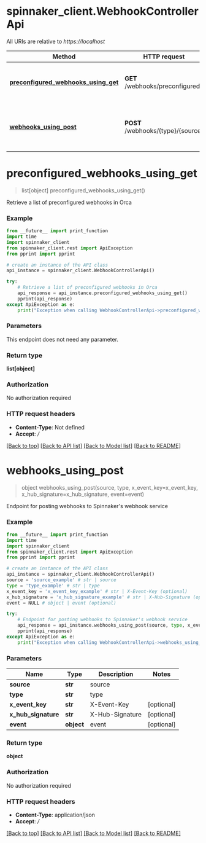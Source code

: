# spinnaker_client.WebhookControllerApi

All URIs are relative to *https://localhost*

Method | HTTP request | Description
------------- | ------------- | -------------
[**preconfigured_webhooks_using_get**](WebhookControllerApi.md#preconfigured_webhooks_using_get) | **GET** /webhooks/preconfigured | Retrieve a list of preconfigured webhooks in Orca
[**webhooks_using_post**](WebhookControllerApi.md#webhooks_using_post) | **POST** /webhooks/{type}/{source} | Endpoint for posting webhooks to Spinnaker&#39;s webhook service


# **preconfigured_webhooks_using_get**
> list[object] preconfigured_webhooks_using_get()

Retrieve a list of preconfigured webhooks in Orca

### Example
```python
from __future__ import print_function
import time
import spinnaker_client
from spinnaker_client.rest import ApiException
from pprint import pprint

# create an instance of the API class
api_instance = spinnaker_client.WebhookControllerApi()

try:
    # Retrieve a list of preconfigured webhooks in Orca
    api_response = api_instance.preconfigured_webhooks_using_get()
    pprint(api_response)
except ApiException as e:
    print("Exception when calling WebhookControllerApi->preconfigured_webhooks_using_get: %s\n" % e)
```

### Parameters
This endpoint does not need any parameter.

### Return type

**list[object]**

### Authorization

No authorization required

### HTTP request headers

 - **Content-Type**: Not defined
 - **Accept**: */*

[[Back to top]](#) [[Back to API list]](../README.md#documentation-for-api-endpoints) [[Back to Model list]](../README.md#documentation-for-models) [[Back to README]](../README.md)

# **webhooks_using_post**
> object webhooks_using_post(source, type, x_event_key=x_event_key, x_hub_signature=x_hub_signature, event=event)

Endpoint for posting webhooks to Spinnaker's webhook service

### Example
```python
from __future__ import print_function
import time
import spinnaker_client
from spinnaker_client.rest import ApiException
from pprint import pprint

# create an instance of the API class
api_instance = spinnaker_client.WebhookControllerApi()
source = 'source_example' # str | source
type = 'type_example' # str | type
x_event_key = 'x_event_key_example' # str | X-Event-Key (optional)
x_hub_signature = 'x_hub_signature_example' # str | X-Hub-Signature (optional)
event = NULL # object | event (optional)

try:
    # Endpoint for posting webhooks to Spinnaker's webhook service
    api_response = api_instance.webhooks_using_post(source, type, x_event_key=x_event_key, x_hub_signature=x_hub_signature, event=event)
    pprint(api_response)
except ApiException as e:
    print("Exception when calling WebhookControllerApi->webhooks_using_post: %s\n" % e)
```

### Parameters

Name | Type | Description  | Notes
------------- | ------------- | ------------- | -------------
 **source** | **str**| source | 
 **type** | **str**| type | 
 **x_event_key** | **str**| X-Event-Key | [optional] 
 **x_hub_signature** | **str**| X-Hub-Signature | [optional] 
 **event** | **object**| event | [optional] 

### Return type

**object**

### Authorization

No authorization required

### HTTP request headers

 - **Content-Type**: application/json
 - **Accept**: */*

[[Back to top]](#) [[Back to API list]](../README.md#documentation-for-api-endpoints) [[Back to Model list]](../README.md#documentation-for-models) [[Back to README]](../README.md)

